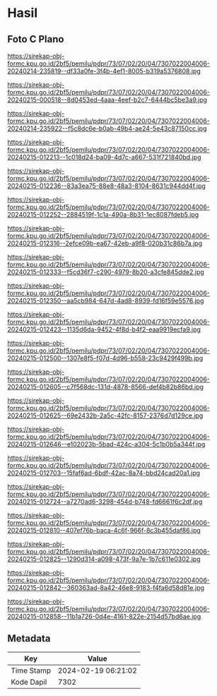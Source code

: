 # Hasil

## Foto C Plano

https://sirekap-obj-formc.kpu.go.id/2bf5/pemilu/pdpr/73/07/02/20/04/7307022004006-20240214-235819--df33a0fe-3f4b-4ef1-8005-b319a5376808.jpg

https://sirekap-obj-formc.kpu.go.id/2bf5/pemilu/pdpr/73/07/02/20/04/7307022004006-20240215-000518--8d0453ed-4aaa-4eef-b2c7-6444bc5be3a9.jpg

https://sirekap-obj-formc.kpu.go.id/2bf5/pemilu/pdpr/73/07/02/20/04/7307022004006-20240214-235922--f5c8dc6e-b0ab-49b4-ae24-5e43c87150cc.jpg

https://sirekap-obj-formc.kpu.go.id/2bf5/pemilu/pdpr/73/07/02/20/04/7307022004006-20240215-012213--1c018d24-ba09-4d7c-a667-531f721840bd.jpg

https://sirekap-obj-formc.kpu.go.id/2bf5/pemilu/pdpr/73/07/02/20/04/7307022004006-20240215-012236--83a3ea75-88e8-48a3-8104-8631c944dd4f.jpg

https://sirekap-obj-formc.kpu.go.id/2bf5/pemilu/pdpr/73/07/02/20/04/7307022004006-20240215-012252--2884519f-1c1a-490a-8b31-1ec8087fdeb5.jpg

https://sirekap-obj-formc.kpu.go.id/2bf5/pemilu/pdpr/73/07/02/20/04/7307022004006-20240215-012316--2efce09b-ea67-42eb-a9f8-020b31c86b7a.jpg

https://sirekap-obj-formc.kpu.go.id/2bf5/pemilu/pdpr/73/07/02/20/04/7307022004006-20240215-012333--f5cd36f7-c290-4979-8b20-a3cfe845dde2.jpg

https://sirekap-obj-formc.kpu.go.id/2bf5/pemilu/pdpr/73/07/02/20/04/7307022004006-20240215-012350--aa5cb984-647d-4ad8-8939-fd16f59e5576.jpg

https://sirekap-obj-formc.kpu.go.id/2bf5/pemilu/pdpr/73/07/02/20/04/7307022004006-20240215-012423--1135d6da-9452-4f8d-b4f2-eaa9919ecfa9.jpg

https://sirekap-obj-formc.kpu.go.id/2bf5/pemilu/pdpr/73/07/02/20/04/7307022004006-20240215-012500--1307e8f5-f07d-4d96-b558-23c9429f499b.jpg

https://sirekap-obj-formc.kpu.go.id/2bf5/pemilu/pdpr/73/07/02/20/04/7307022004006-20240215-012605--c7f568dc-131d-4878-8566-def4b82b86bd.jpg

https://sirekap-obj-formc.kpu.go.id/2bf5/pemilu/pdpr/73/07/02/20/04/7307022004006-20240215-012625--69e2432b-2a5c-42fc-8157-2376d7d129ce.jpg

https://sirekap-obj-formc.kpu.go.id/2bf5/pemilu/pdpr/73/07/02/20/04/7307022004006-20240215-012646--e102023b-5bad-424c-a304-5c1b0b5a344f.jpg

https://sirekap-obj-formc.kpu.go.id/2bf5/pemilu/pdpr/73/07/02/20/04/7307022004006-20240215-012703--15faf6ad-6bdf-42ac-8a74-bbd24cad20a1.jpg

https://sirekap-obj-formc.kpu.go.id/2bf5/pemilu/pdpr/73/07/02/20/04/7307022004006-20240215-012724--a7270ad6-3298-454d-b748-fd6661f6c2df.jpg

https://sirekap-obj-formc.kpu.go.id/2bf5/pemilu/pdpr/73/07/02/20/04/7307022004006-20240215-012810--407ef76b-baca-4c6f-966f-8c3b455daf86.jpg

https://sirekap-obj-formc.kpu.go.id/2bf5/pemilu/pdpr/73/07/02/20/04/7307022004006-20240215-012825--1290d314-a098-473f-9a7e-1b7c611e0302.jpg

https://sirekap-obj-formc.kpu.go.id/2bf5/pemilu/pdpr/73/07/02/20/04/7307022004006-20240215-012842--360363ad-8a42-46e8-9183-f4fa6d58d81e.jpg

https://sirekap-obj-formc.kpu.go.id/2bf5/pemilu/pdpr/73/07/02/20/04/7307022004006-20240215-012858--11b1a726-0d4e-4161-822e-2154d57bd6ae.jpg


## Metadata

| Key        | Value               |
| ---------- | ------------------- |
| Time Stamp | 2024-02-19 06:21:02 |
| Kode Dapil | 7302                |



